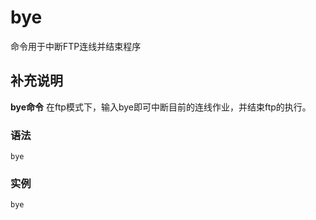 bye
===

命令用于中断FTP连线并结束程序

## 补充说明

**bye命令** 在ftp模式下，输入bye即可中断目前的连线作业，并结束ftp的执行。


### 语法  

```shell
bye
```

### 实例

```shell
bye
```
